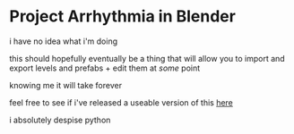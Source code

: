 # Project Arrhythmia in Blender

i have no idea what i'm doing

this should hopefully eventually be a thing that will allow you to import and export levels and prefabs + edit them at *some* point

knowing me it will take forever

feel free to see if i've released a useable version of this [here](https://github.com/technob1scuit/projectarrhythmia-blender/releases)

i absolutely despise python